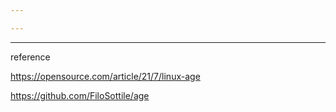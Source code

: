 ```yaml
---

---
```














---

reference

https://opensource.com/article/21/7/linux-age

https://github.com/FiloSottile/age


